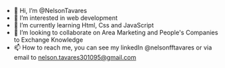 - 👋 Hi, I’m @NelsonTavares
- 👀 I’m interested in web development
- 🌱 I’m currently learning Html, Css and JavaScript
- 💞️ I’m looking to collaborate on Area Marketing and People's Companies to Exchange Knowledge
- 📫 How to reach me, you can see my linkedIn @nelsonfftavares or via email to nelson.tavares301095@gmail.com


<!---
NelsonTavares/NelsonTavares is a ✨ special ✨ repository because its `README.md` (this file) appears on your GitHub profile.
You can click the Preview link to take a look at your changes.
--->
